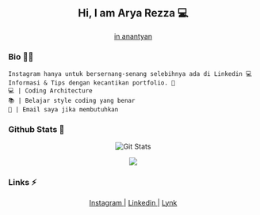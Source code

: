 <!--
**anantyan/anantyan** is a ✨ _special_ ✨ repository because its `README.md` (this file) appears on your GitHub profile.

Here are some ideas to get you started:

- 🔭 I’m currently working on ...
- 🌱 I’m currently learning ...
- 👯 I’m looking to collaborate on ...
- 🤔 I’m looking for help with ...
- 💬 Ask me about ...
- 📫 How to reach me: ...
- 😄 Pronouns: ...
- ⚡ Fun fact: ...
-->

<div align="center">
  <h2> Hi, I am Arya Rezza 💻 </h2>
  <p><a href="https://www.linkedin.com/in/anantyan/">in anantyan</a></p>
</div>

### Bio 👨‍🦱

```
Instagram hanya untuk bersernang-senang selebihnya ada di Linkedin 💻 
Informasi & Tips dengan kecantikan portfolio. 🌈
💻 | Coding Architecture
📚 | Belajar style coding yang benar
💬 | Email saya jika membutuhkan
```

### Github Stats 💯
<div align="center">
  <img src="https://github-readme-stats.vercel.app/api/?username=anantyan&show_icons=true" alt="Git Stats">
  
  ![](https://github-readme-stats.vercel.app/api/top-langs/?username=anantyan&layout=compact&count_private=true&hide=html,css,php&langs_count=8)
</div>

### Links ⚡
<div align="center">
  <a href="https://www.instagram.com/anantyan"> Instagram </a> | 
  <a href="https://www.linkedin.com/in/anantyan"> Linkedin </a> | 
  <a href="https://www.lynk.id/anantyan"> Lynk </a>
  <!-- <br /> -->
  <!-- <img src="https://komarev.com/ghpvc/?username=anantyan" alt="Anantyan" /> -->
</div>
